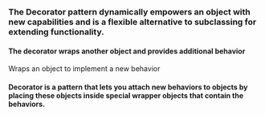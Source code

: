 ### The Decorator pattern dynamically empowers an object with new capabilities and is a flexible alternative to subclassing for extending functionality.
#### The decorator wraps another object and provides additional behavior
Wraps an object to implement a new behavior
#### Decorator is a pattern that lets you attach new behaviors to objects by placing these objects inside special wrapper objects that contain the behaviors.
